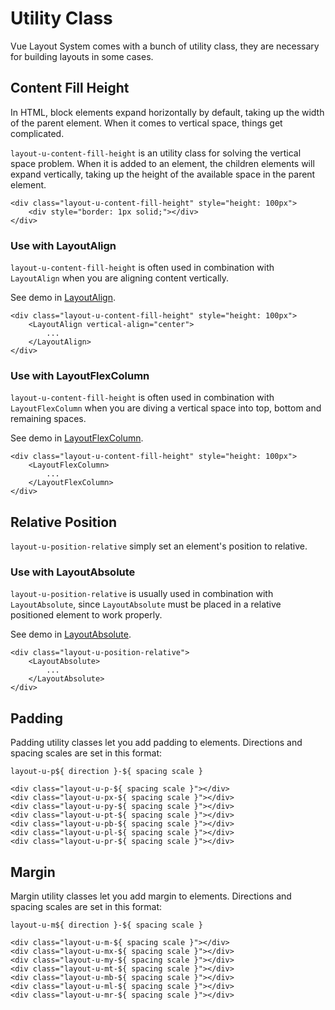 # Utility Class

Vue Layout System comes with a bunch of utility class, they are necessary for building layouts in some cases. 

## Content Fill Height

In HTML, block elements expand horizontally by default, taking up the width of the parent element. When it comes to vertical space, things get complicated.

`layout-u-content-fill-height` is an utility class for solving the vertical space problem. When it is added to an element, the children elements will expand vertically, taking up the height of the available space in the parent element. 

```vue live
<div class="layout-u-content-fill-height" style="height: 100px">
	<div style="border: 1px solid;"></div>
</div>
```

### Use with LayoutAlign

`layout-u-content-fill-height` is often used in combination with `LayoutAlign` when you are aligning content vertically.

See demo in [LayoutAlign](/components/LayoutAlign/).

```vue
<div class="layout-u-content-fill-height" style="height: 100px">
	<LayoutAlign vertical-align="center">
		...
	</LayoutAlign>
</div>
```

### Use with LayoutFlexColumn

`layout-u-content-fill-height` is often used in combination with `LayoutFlexColumn` when you are diving a vertical space into top, bottom and remaining spaces.

See demo in [LayoutFlexColumn](/components/LayoutFlexColumn/).

```vue
<div class="layout-u-content-fill-height" style="height: 100px">
	<LayoutFlexColumn>
		...
	</LayoutFlexColumn>
</div>
```

## Relative Position

`layout-u-position-relative` simply set an element's position to relative.

### Use with LayoutAbsolute

`layout-u-position-relative` is usually used in combination with `LayoutAbsolute`, since `LayoutAbsolute` must be placed in a relative positioned element to work properly.

See demo in [LayoutAbsolute](/components/LayoutAbsolute/).

```vue
<div class="layout-u-position-relative">
	<LayoutAbsolute>
		...
	</LayoutAbsolute>
</div>
```

## Padding

Padding utility classes let you add padding to elements. Directions and spacing scales are set in this format:

`layout-u-p${ direction }-${ spacing scale }`

```vue
<div class="layout-u-p-${ spacing scale }"></div>
<div class="layout-u-px-${ spacing scale }"></div>
<div class="layout-u-py-${ spacing scale }"></div>
<div class="layout-u-pt-${ spacing scale }"></div>
<div class="layout-u-pb-${ spacing scale }"></div>
<div class="layout-u-pl-${ spacing scale }"></div>
<div class="layout-u-pr-${ spacing scale }"></div>
```

## Margin

Margin utility classes let you add margin to elements. Directions and spacing scales are set in this format:

`layout-u-m${ direction }-${ spacing scale }`

```vue
<div class="layout-u-m-${ spacing scale }"></div>
<div class="layout-u-mx-${ spacing scale }"></div>
<div class="layout-u-my-${ spacing scale }"></div>
<div class="layout-u-mt-${ spacing scale }"></div>
<div class="layout-u-mb-${ spacing scale }"></div>
<div class="layout-u-ml-${ spacing scale }"></div>
<div class="layout-u-mr-${ spacing scale }"></div>
```
